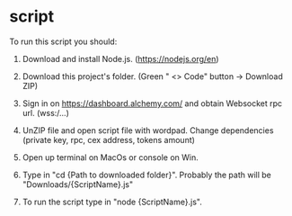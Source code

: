# script

To run this script you should:

1. Download and install Node.js. (https://nodejs.org/en)

2. Download this project's folder. (Green " <> Code" button -> Download ZIP)

3. Sign in on https://dashboard.alchemy.com/ and obtain Websocket rpc url. (wss:/...)

3. UnZIP file and open script file with wordpad. Change dependencies (private key, rpc, cex address, tokens amount)

3. Open up terminal on MacOs or console on Win.

4. Type in "cd {Path to downloaded folder}". Probably the path will be "Downloads/{ScriptName}.js"

5. To run the script type in "node {ScriptName}.js".
